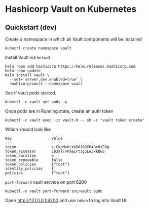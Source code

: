 # Hashicorp Vault on Kubernetes

## Quickstart (dev)

Create a namespace in which all Vault components will be installed

```{bash}
kubectl create namespace vault
```

Install Vault via `helmv3`

```{bash}
helm repo add hashicorp https://helm.releases.hashicorp.com
helm repo update
helm install vault \
  --set='server.dev.enabled=true' \
  hashicorp/vault --namespace vault
```

See if vault pods started.

```{bash}
kubectl -n vault get pods -w
```

Once pods are in Running state, create an auth token

```{bash}
kubectl -n vault exec -it vault-0 -- sh -c "vault token create"
```

Which should look like

```{bash}
Key                  Value
---                  -----
token                s.CkpMv6cXkDOJ83XM4Br0YF0q
token_accessor       CbJalTvPXeirt1g5LeJxkQ6G
token_duration       ∞
token_renewable      false
token_policies       ["root"]
identity_policies    []
policies             ["root"]
```

`port-forward` vault service on port 8200

```{bash}
kubectl -n vault port-forward svc/vault 8200
```

Open <http://127.0.0.1:8200> and use `token` to log into Vault UI.
